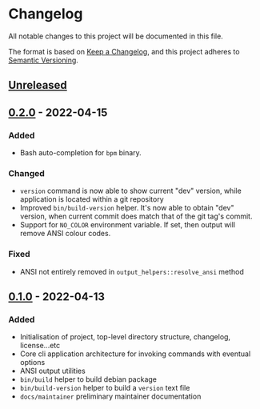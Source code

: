 # Changelog

All notable changes to this project will be documented in this file.

The format is based on [Keep a Changelog](https://keepachangelog.com/en/1.0.0/),
and this project adheres to [Semantic Versioning](https://semver.org/spec/v2.0.0.html).

## [Unreleased]

## [0.2.0] - 2022-04-15

### Added

* Bash auto-completion for `bpm` binary. 

### Changed

* `version` command is now able to show current "dev" version, while application is located within a git repository
* Improved `bin/build-version` helper. It's now able to obtain "dev" version, when current commit does match that of the git tag's commit. 
* Support for `NO_COLOR` environment variable. If set, then output will remove ANSI colour codes.

### Fixed

* ANSI not entirely removed in `output_helpers::resolve_ansi` method

## [0.1.0] - 2022-04-13

### Added

* Initialisation of project, top-level directory structure, changelog, license...etc
* Core cli application architecture for invoking commands with eventual options
* ANSI output utilities  
* `bin/build` helper to build debian package
* `bin/build-version` helper to build a `version` text file
* `docs/maintainer` preliminary maintainer documentation

[unreleased]: https://github.com/aedart/bashy/compare/0.2.0...HEAD
[0.2.0]: https://github.com/aedart/bashy/compare/0.1.0...0.2.0
[0.1.0]: https://github.com/aedart/bashy/releases/tag/0.1.0